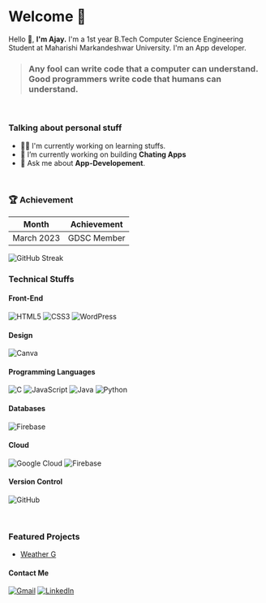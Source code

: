 # Welcome 🤗
Hello 👋, <b>I'm Ajay.</b> I'm a 1st year B.Tech Computer Science Engineering Student at Maharishi Markandeshwar University. I'm an App developer.

> ### Any fool can write code that a computer can understand. Good programmers write code that humans can understand.

<br>

### Talking about personal stuff
<ul>
<li>👨‍💻  I'm currently working on learning stuffs.</li>
<li>🔭 I’m currently working on building <b>Chating Apps</b></li>
<li>💬 Ask me about <b>App-Developement</b>.</li>
</ul>

<br>

### 🏆  Achievement
|    Month       |     Achievement    |
|----------------|--------------------|
| March 2023     | GDSC Member        |


![GitHub Streak](https://github-readme-streak-stats.herokuapp.com/?user=aj3322)



### Technical Stuffs
#### Front-End
![HTML5](https://img.shields.io/badge/html5-%23E34F26.svg?style=for-the-badge&logo=html5&logoColor=white)
![CSS3](https://img.shields.io/badge/css3-%231572B6.svg?style=for-the-badge&logo=css3&logoColor=white)
![WordPress](https://img.shields.io/badge/WordPress-%23117AC9.svg?style=for-the-badge&logo=WordPress&logoColor=white)
  
#### Design
![Canva](https://img.shields.io/badge/Canva-%2300C4CC.svg?style=for-the-badge&logo=Canva&logoColor=white)

#### Programming Languages
![C](https://img.shields.io/badge/c-%2300599C.svg?style=for-the-badge&logo=c&logoColor=white)
![JavaScript](https://img.shields.io/badge/javascript-%23323330.svg?style=for-the-badge&logo=javascript&logoColor=%23F7DF1E)
![Java](https://img.shields.io/badge/java-%23ED8B00.svg?style=for-the-badge&logo=java&logoColor=white)
![Python](https://img.shields.io/badge/python-3670A0?style=for-the-badge&logo=python&logoColor=ffdd54)



#### Databases
![Firebase](https://img.shields.io/badge/Firebase-039BE5?style=for-the-badge&logo=Firebase&logoColor=white)

#### Cloud
![Google Cloud](https://img.shields.io/badge/GoogleCloud-%234285F4.svg?style=for-the-badge&logo=google-cloud&logoColor=white)
![Firebase](https://img.shields.io/badge/firebase-%23039BE5.svg?style=for-the-badge&logo=firebase)

#### Version Control
![GitHub](https://img.shields.io/badge/github-%23121011.svg?style=for-the-badge&logo=github&logoColor=white)

<br>

### Featured Projects
<ul>
<li><a href="https://github.com/Aj3322/Weather_G"> Weather G</a> </li>
</ul>
  
#### Contact Me
<a href="mailto:kumarajay.rs3322@gmail.com">![Gmail](https://img.shields.io/badge/Gmail-D14836?style=for-the-badge&logo=gmail&logoColor=white)</a>
<a href="https://www.linkedin.com/in/ajay-kumar-276a681ab/">![LinkedIn](https://img.shields.io/badge/linkedin-%230077B5.svg?style=for-the-badge&logo=linkedin&logoColor=white)</a>
